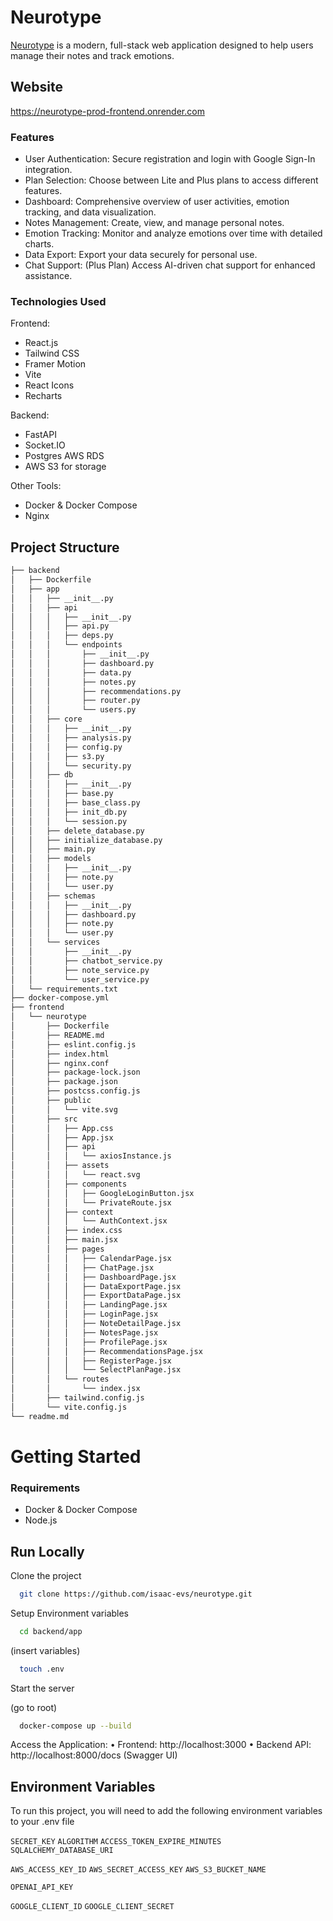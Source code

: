 # Neurotype

[Neurotype](https://neurotype-prod-frontend.onrender.com) is a modern, full-stack web application designed to help users manage their notes and track emotions.


## Website

https://neurotype-prod-frontend.onrender.com


### Features

- User Authentication: Secure registration and login with Google Sign-In integration.
- Plan Selection: Choose between Lite and Plus plans to access different features.
- Dashboard: Comprehensive overview of user activities, emotion tracking, and data visualization.
- Notes Management: Create, view, and manage personal notes.
- Emotion Tracking: Monitor and analyze emotions over time with detailed charts.
- Data Export: Export your data securely for personal use.
- Chat Support: (Plus Plan) Access AI-driven chat support for enhanced assistance.

### Technologies Used

Frontend:
- React.js
- Tailwind CSS
- Framer Motion
- Vite
- React Icons
- Recharts

Backend:
- FastAPI
- Socket.IO
- Postgres AWS RDS 
- AWS S3 for storage
  
Other Tools:
- Docker & Docker Compose
- Nginx

 ## Project Structure

```bash
├── backend
│   ├── Dockerfile
│   ├── app
│   │   ├── __init__.py
│   │   ├── api
│   │   │   ├── __init__.py
│   │   │   ├── api.py
│   │   │   ├── deps.py
│   │   │   └── endpoints
│   │   │       ├── __init__.py
│   │   │       ├── dashboard.py
│   │   │       ├── data.py
│   │   │       ├── notes.py
│   │   │       ├── recommendations.py
│   │   │       ├── router.py
│   │   │       └── users.py
│   │   ├── core
│   │   │   ├── __init__.py
│   │   │   ├── analysis.py
│   │   │   ├── config.py
│   │   │   ├── s3.py
│   │   │   └── security.py
│   │   ├── db
│   │   │   ├── __init__.py
│   │   │   ├── base.py
│   │   │   ├── base_class.py
│   │   │   ├── init_db.py
│   │   │   └── session.py
│   │   ├── delete_database.py
│   │   ├── initialize_database.py
│   │   ├── main.py
│   │   ├── models
│   │   │   ├── __init__.py
│   │   │   ├── note.py
│   │   │   └── user.py
│   │   ├── schemas
│   │   │   ├── __init__.py
│   │   │   ├── dashboard.py
│   │   │   ├── note.py
│   │   │   └── user.py
│   │   └── services
│   │       ├── __init__.py
│   │       ├── chatbot_service.py
│   │       ├── note_service.py
│   │       └── user_service.py
│   └── requirements.txt
├── docker-compose.yml
├── frontend
│   └── neurotype
│       ├── Dockerfile
│       ├── README.md
│       ├── eslint.config.js
│       ├── index.html
│       ├── nginx.conf
│       ├── package-lock.json
│       ├── package.json
│       ├── postcss.config.js
│       ├── public
│       │   └── vite.svg
│       ├── src
│       │   ├── App.css
│       │   ├── App.jsx
│       │   ├── api
│       │   │   └── axiosInstance.js
│       │   ├── assets
│       │   │   └── react.svg
│       │   ├── components
│       │   │   ├── GoogleLoginButton.jsx
│       │   │   └── PrivateRoute.jsx
│       │   ├── context
│       │   │   └── AuthContext.jsx
│       │   ├── index.css
│       │   ├── main.jsx
│       │   ├── pages
│       │   │   ├── CalendarPage.jsx
│       │   │   ├── ChatPage.jsx
│       │   │   ├── DashboardPage.jsx
│       │   │   ├── DataExportPage.jsx
│       │   │   ├── ExportDataPage.jsx
│       │   │   ├── LandingPage.jsx
│       │   │   ├── LoginPage.jsx
│       │   │   ├── NoteDetailPage.jsx
│       │   │   ├── NotesPage.jsx
│       │   │   ├── ProfilePage.jsx
│       │   │   ├── RecommendationsPage.jsx
│       │   │   ├── RegisterPage.jsx
│       │   │   └── SelectPlanPage.jsx
│       │   └── routes
│       │       └── index.jsx
│       ├── tailwind.config.js
│       └── vite.config.js
└── readme.md
```
# Getting Started

### Requirements

- Docker & Docker Compose
- Node.js
 
## Run Locally

Clone the project

```bash
  git clone https://github.com/isaac-evs/neurotype.git
```

Setup Environment variables

```bash
  cd backend/app
```

(insert variables)
```bash
  touch .env
```

Start the server

(go to root)
```bash
  docker-compose up --build
```

Access the Application:
	•	Frontend: http://localhost:3000
	•	Backend API: http://localhost:8000/docs (Swagger UI)


## Environment Variables

To run this project, you will need to add the following environment variables to your .env file

`SECRET_KEY`
`ALGORITHM`
`ACCESS_TOKEN_EXPIRE_MINUTES`
`SQLALCHEMY_DATABASE_URI`

`AWS_ACCESS_KEY_ID`
`AWS_SECRET_ACCESS_KEY`
`AWS_S3_BUCKET_NAME`

`OPENAI_API_KEY`

`GOOGLE_CLIENT_ID`
`GOOGLE_CLIENT_SECRET`






 
